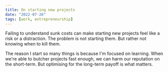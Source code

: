 ```yaml
---
title: On starting new projects
date: "2022-07-26"
tags: [work, entrepreneurship]
---
```


Failing to understand sunk costs can make starting new projects feel like a risk or a distraction. The problem is not starting them. But rather not knowing when to kill them.

The reason I start so many things is because I'm focused on learning. When we're able to butcher projects fast enough, we can harm our reputation on the short-term. But optimising for the long-term payoff is what matters.
